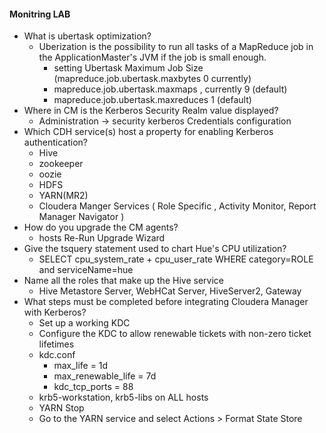 #### Monitring LAB
* What is ubertask optimization?
	* Uberization is the possibility to run all tasks of a MapReduce job in the ApplicationMaster's JVM if the job is small enough. 
		* setting  Ubertask Maximum Job Size (mapreduce.job.ubertask.maxbytes 0 currently)
		* mapreduce.job.ubertask.maxmaps , currently 9 (default)
		* mapreduce.job.ubertask.maxreduces 1 (default)
* Where in CM is the Kerberos Security Realm value displayed?
	* Administration -> security kerberos Credentials configuration 
* Which CDH service(s) host a property for enabling Kerberos authentication?
	* Hive
	* zookeeper 
	* oozie
	* HDFS
	* YARN(MR2)
	* Cloudera Manger Services ( Role Specific , Activity Monitor, Report  Manager Navigator )	
* How do you upgrade the CM agents?
	* hosts Re-Run Upgrade Wizard 
* Give the tsquery statement used to chart Hue's CPU utilization?
	* SELECT cpu_system_rate + cpu_user_rate WHERE category=ROLE and  serviceName=hue
* Name all the roles that make up the Hive service
	* Hive Metastore Server, WebHCat Server, HiveServer2, Gateway 
* What steps must be completed before integrating Cloudera Manager with Kerberos?
	* Set up a working KDC 
	* Configure the KDC to allow renewable tickets with non-zero ticket lifetimes
	* kdc.conf 
		* max_life = 1d  
		* max_renewable_life = 7d
		* kdc_tcp_ports = 88
	* krb5-workstation, krb5-libs on ALL hosts
	* YARN Stop 
	* Go to the YARN service and select Actions > Format State Store


